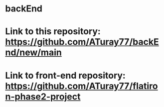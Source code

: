 # backEnd
# Link to this repository: https://github.com/ATuray77/backEnd/new/main
# Link to front-end repository: https://github.com/ATuray77/flatiron-phase2-project
